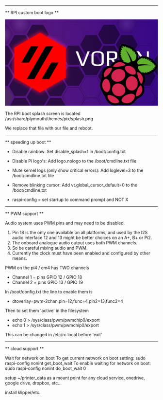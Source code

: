 
 --------------------
** RPI custom boot logo **

![RPI Boot logo](raspberry_voron_splash_purple.png)  

The RPI boot splash screen is located /usr/share/plymouth/themes/pix/splash.png

We replace that file with our file and reboot.
 

 
 --------------------
** speeding up boot **

  * Disable rainbow: Set disable_splash=1 in /boot/config.txt

  * Disable Pi logo's: Add logo.nologo to the /boot/cmdline.txt file

  * Mute kernel logs (only show critical errors): Add loglevel=3 to the /boot/cmdline.txt file

  * Remove blinking cursor: Add vt.global_cursor_default=0 to the /boot/cmdline.txt

  * raspi-config = set startup to command prompt and NOT X

 
 
  --------------------
** PWM support **

Audio system uses PWM pins and may need to be disabled.
1) Pin 18 is the only one available on all platforms, and
    used by the I2S audio interface
    12 and 13 might be better choices on an A+, B+ or Pi2.
2) The onboard analogue audio output uses both PWM channels.
3) So be careful mixing audio and PWM.
4) Currently the clock must have been enabled and configured
             by other means.

PWM on the pi4 / cm4 has TWO channels
  * Channel 1 = pins GPIO 12 / GPIO 18
  * Channel 2 = pins GPIO 13 / GPIO 19

In /boot/config.txt the line to enable them is
  * dtoverlay=pwm-2chan,pin=12,func=4,pin2=13,func2=4

Then to set them 'active' in the filesystem 

  * echo 0 > /sys/class/pwm/pwmchip0/export
  * echo 1 > /sys/class/pwm/pwmchip0/export

This can be changed in /etc/rc.local before 'exit'


  --------------------
** cloud support **


Wait for network on boot
To get current network on boot setting: sudo raspi-config nonint get_boot_wait
To enable waiting for network on boot: sudo raspi-config nonint do_boot_wait 0


setup ~/printer_data as a mount point for any cloud service, onedrive, google drive, dropbox, etc...

install klipper/etc.



